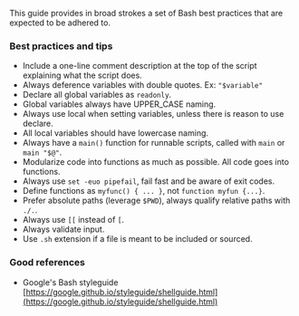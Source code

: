 This guide provides in broad strokes a set of Bash best practices that are expected to be adhered to.

### Best practices and tips

- Include a one-line comment description at the top of the script explaining what the script does.
- Always deference variables with double quotes. Ex: `"$variable"`
- Declare all global variables as `readonly`.
- Global variables always have UPPER_CASE naming.
- Always use local when setting variables, unless there is reason to use declare.
- All local variables should have lowercase naming.
- Always have a `main()` function for runnable scripts, called with `main` or `main "$@"`.
- Modularize code into functions as much as possible. All code goes into functions.
- Always use `set -euo pipefail`, fail fast and be aware of exit codes.
- Define functions as `myfunc() { ... }`, not `function myfun {...}`.
- Prefer absolute paths (leverage `$PWD`), always qualify relative paths with `./.`.
- Always use `[[` instead of `[`.
- Always validate input.
- Use `.sh` extension if a file is meant to be included or sourced.

### Good references

- Google's Bash styleguide [https://google.github.io/styleguide/shellguide.html](https://google.github.io/styleguide/shellguide.html)
